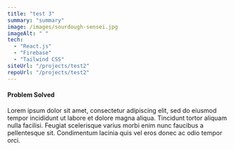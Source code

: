 ```yaml
---
title: "test 3"
summary: "summary"
image: /images/sourdough-sensei.jpg
imageAlt: " "
tech:
  - "React.js"
  - "Firebase"
  - "Tailwind CSS"
siteUrl: "/projects/test2"
repoUrl: "/projects/test2"
---
```



#### Problem Solved

Lorem ipsum dolor sit amet, consectetur adipiscing elit, sed do eiusmod tempor incididunt ut labore et dolore magna aliqua. Tincidunt tortor aliquam nulla facilisi. Feugiat scelerisque varius morbi enim nunc faucibus a pellentesque sit. Condimentum lacinia quis vel eros donec ac odio tempor orci.
